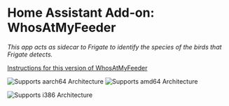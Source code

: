 # Home Assistant Add-on: WhosAtMyFeeder

_This app acts as sidecar to Frigate to identify the species of the birds that Frigate detects._

[Instructions for this version of WhosAtMyFeeder](https://github.com/mmcc-xx/WhosAtMyFeeder/)

![Supports aarch64 Architecture][aarch64-shield]
![Supports amd64 Architecture][amd64-shield]
<!-- ![Supports armhf Architecture][armhf-shield]
![Supports armv7 Architecture][armv7-shield] -->
![Supports i386 Architecture][i386-shield]

[aarch64-shield]: https://img.shields.io/badge/aarch64-yes-green.svg
[amd64-shield]: https://img.shields.io/badge/amd64-yes-green.svg
[armhf-shield]: https://img.shields.io/badge/armhf-yes-green.svg
[armv7-shield]: https://img.shields.io/badge/armv7-yes-green.svg
[i386-shield]: https://img.shields.io/badge/i386-yes-green.svg
